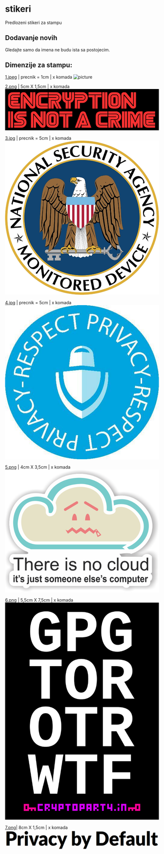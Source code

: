 # stikeri
Predlozeni stikeri za stampu
## Dodavanje novih
Gledajte samo da imena ne budu ista sa postojecim.
## Dimenzije za stampu:
[1.jpeg](https://github.com/CryptoPartySrbija/stikeri/blob/master/1.jpeg)  | precnik = 1cm  | x komada
![picture]((https://github.com/CryptoPartySrbija/stikeri/blob/master/1.jpeg))

[2.png](https://github.com/CryptoPartySrbija/stikeri/blob/master/2.png)   | 5cm X 1,5cm    | x komada
![picture](https://github.com/CryptoPartySrbija/stikeri/blob/master/2.png)

[3.jpg](https://github.com/CryptoPartySrbija/stikeri/blob/master/3.jpg)   | precnik = 5cm  | x komada
![picture](https://github.com/CryptoPartySrbija/stikeri/blob/master/3.jpg)

[4.jpg](https://github.com/CryptoPartySrbija/stikeri/blob/master/4.jpg)   | precnik = 5cm  | x komada
![picture](https://github.com/CryptoPartySrbija/stikeri/blob/master/4.jpg)

[5.png](https://github.com/CryptoPartySrbija/stikeri/blob/master/5.png)   | 4cm X 3,5cm    | x komada
![picture](https://github.com/CryptoPartySrbija/stikeri/blob/master/5.png) 

[6.png](https://github.com/CryptoPartySrbija/stikeri/blob/master/6.png) | 5,5cm X 7,5cm  | x komada
![picture](https://github.com/CryptoPartySrbija/stikeri/blob/master/6.png)

[7.png](https://github.com/CryptoPartySrbija/stikeri/blob/master/7.png)| 8cm X 1,5cm    | x komada
![picture](https://github.com/CryptoPartySrbija/stikeri/blob/master/7.png)
